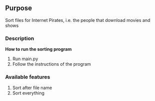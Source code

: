 
## Purpose
Sort files for Internet Pirates, i.e. the people that download movies and shows

### Description

**How to run the sorting program**  
 
1. Run main.py
2. Follow the instructions of the program

### Available features
1. Sort after file name
2. Sort everything


